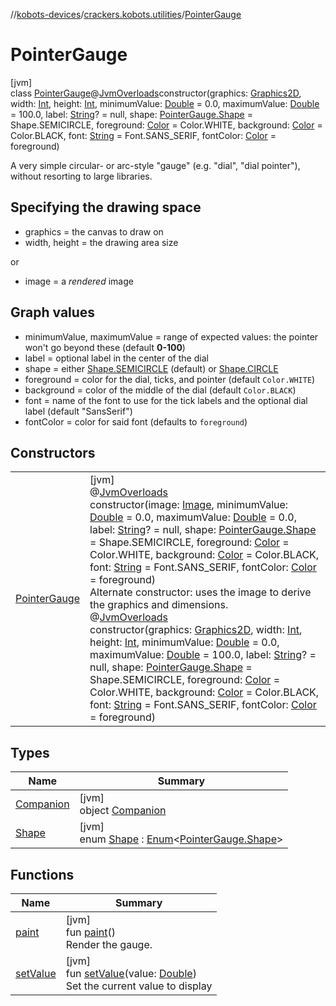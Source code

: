 //[kobots-devices](../../../index.md)/[crackers.kobots.utilities](../index.md)/[PointerGauge](index.md)

# PointerGauge

[jvm]\
class [PointerGauge](index.md)@[JvmOverloads](https://kotlinlang.org/api/latest/jvm/stdlib/kotlin.jvm/-jvm-overloads/index.html)constructor(graphics: [Graphics2D](https://docs.oracle.com/javase/8/docs/api/java/awt/Graphics2D.html), width: [Int](https://kotlinlang.org/api/latest/jvm/stdlib/kotlin/-int/index.html), height: [Int](https://kotlinlang.org/api/latest/jvm/stdlib/kotlin/-int/index.html), minimumValue: [Double](https://kotlinlang.org/api/latest/jvm/stdlib/kotlin/-double/index.html) = 0.0, maximumValue: [Double](https://kotlinlang.org/api/latest/jvm/stdlib/kotlin/-double/index.html) = 100.0, label: [String](https://kotlinlang.org/api/latest/jvm/stdlib/kotlin/-string/index.html)? = null, shape: [PointerGauge.Shape](-shape/index.md) = Shape.SEMICIRCLE, foreground: [Color](https://docs.oracle.com/javase/8/docs/api/java/awt/Color.html) = Color.WHITE, background: [Color](https://docs.oracle.com/javase/8/docs/api/java/awt/Color.html) = Color.BLACK, font: [String](https://kotlinlang.org/api/latest/jvm/stdlib/kotlin/-string/index.html) = Font.SANS_SERIF, fontColor: [Color](https://docs.oracle.com/javase/8/docs/api/java/awt/Color.html) = foreground)

A very simple circular- or arc-style &quot;gauge&quot; (e.g. &quot;dial&quot;, &quot;dial pointer&quot;), without resorting to large libraries.

##  Specifying the drawing space

- 
   graphics = the canvas to draw on
- 
   width, height = the drawing area size

or

- 
   image = a *rendered* image

##  Graph values

- 
   minimumValue, maximumValue = range of expected values: the pointer won't go beyond these (default **0-100**)
- 
   label = optional label in the center of the dial
- 
   shape = either [Shape.SEMICIRCLE](-shape/-s-e-m-i-c-i-r-c-l-e/index.md) (default) or [Shape.CIRCLE](-shape/-c-i-r-c-l-e/index.md)
- 
   foreground = color for the dial, ticks, and pointer (default `Color.WHITE`)
- 
   background = color of the middle of the dial (default `Color.BLACK`)
- 
   font = name of the font to use for the tick labels and the optional dial label (default &quot;SansSerif&quot;)
- 
   fontColor = color for said font (defaults to `foreground`)

## Constructors

| | |
|---|---|
| [PointerGauge](-pointer-gauge.md) | [jvm]<br>@[JvmOverloads](https://kotlinlang.org/api/latest/jvm/stdlib/kotlin.jvm/-jvm-overloads/index.html)<br>constructor(image: [Image](https://docs.oracle.com/javase/8/docs/api/java/awt/Image.html), minimumValue: [Double](https://kotlinlang.org/api/latest/jvm/stdlib/kotlin/-double/index.html) = 0.0, maximumValue: [Double](https://kotlinlang.org/api/latest/jvm/stdlib/kotlin/-double/index.html) = 0.0, label: [String](https://kotlinlang.org/api/latest/jvm/stdlib/kotlin/-string/index.html)? = null, shape: [PointerGauge.Shape](-shape/index.md) = Shape.SEMICIRCLE, foreground: [Color](https://docs.oracle.com/javase/8/docs/api/java/awt/Color.html) = Color.WHITE, background: [Color](https://docs.oracle.com/javase/8/docs/api/java/awt/Color.html) = Color.BLACK, font: [String](https://kotlinlang.org/api/latest/jvm/stdlib/kotlin/-string/index.html) = Font.SANS_SERIF, fontColor: [Color](https://docs.oracle.com/javase/8/docs/api/java/awt/Color.html) = foreground)<br>Alternate constructor: uses the image to derive the graphics and dimensions.<br>@[JvmOverloads](https://kotlinlang.org/api/latest/jvm/stdlib/kotlin.jvm/-jvm-overloads/index.html)<br>constructor(graphics: [Graphics2D](https://docs.oracle.com/javase/8/docs/api/java/awt/Graphics2D.html), width: [Int](https://kotlinlang.org/api/latest/jvm/stdlib/kotlin/-int/index.html), height: [Int](https://kotlinlang.org/api/latest/jvm/stdlib/kotlin/-int/index.html), minimumValue: [Double](https://kotlinlang.org/api/latest/jvm/stdlib/kotlin/-double/index.html) = 0.0, maximumValue: [Double](https://kotlinlang.org/api/latest/jvm/stdlib/kotlin/-double/index.html) = 100.0, label: [String](https://kotlinlang.org/api/latest/jvm/stdlib/kotlin/-string/index.html)? = null, shape: [PointerGauge.Shape](-shape/index.md) = Shape.SEMICIRCLE, foreground: [Color](https://docs.oracle.com/javase/8/docs/api/java/awt/Color.html) = Color.WHITE, background: [Color](https://docs.oracle.com/javase/8/docs/api/java/awt/Color.html) = Color.BLACK, font: [String](https://kotlinlang.org/api/latest/jvm/stdlib/kotlin/-string/index.html) = Font.SANS_SERIF, fontColor: [Color](https://docs.oracle.com/javase/8/docs/api/java/awt/Color.html) = foreground) |

## Types

| Name | Summary |
|---|---|
| [Companion](-companion/index.md) | [jvm]<br>object [Companion](-companion/index.md) |
| [Shape](-shape/index.md) | [jvm]<br>enum [Shape](-shape/index.md) : [Enum](https://kotlinlang.org/api/latest/jvm/stdlib/kotlin/-enum/index.html)&lt;[PointerGauge.Shape](-shape/index.md)&gt; |

## Functions

| Name | Summary |
|---|---|
| [paint](paint.md) | [jvm]<br>fun [paint](paint.md)()<br>Render the gauge. |
| [setValue](set-value.md) | [jvm]<br>fun [setValue](set-value.md)(value: [Double](https://kotlinlang.org/api/latest/jvm/stdlib/kotlin/-double/index.html))<br>Set the current value to display |
